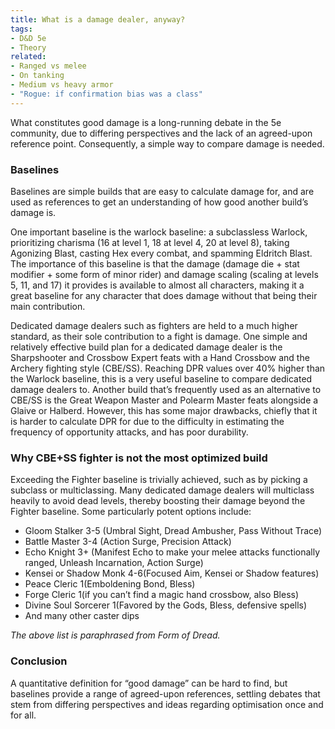 ```yaml
---
title: What is a damage dealer, anyway?
tags:
- D&D 5e
- Theory
related:
- Ranged vs melee
- On tanking
- Medium vs heavy armor
- "Rogue: if confirmation bias was a class"
---
```

What constitutes good damage is a long-running debate in the 5e community, due to differing perspectives and the lack of an agreed-upon reference point. Consequently, a simple way to compare damage is needed.

### Baselines
Baselines are simple builds that are easy to calculate damage for, and are used as references to get an understanding of how good another build’s damage is. 

One important baseline is the warlock baseline: a subclassless Warlock, prioritizing charisma (16 at level 1, 18 at level 4, 20 at level 8), taking Agonizing Blast, casting Hex every combat, and spamming Eldritch Blast. The importance of this baseline is that the damage (damage die + stat modifier + some form of minor rider) and damage scaling (scaling at levels 5, 11, and 17) it provides is available to almost all characters, making it a great baseline for any character that does damage without that being their main contribution.

Dedicated damage dealers such as fighters are held to a much higher standard, as their sole contribution to a fight is damage. One simple and relatively effective build plan for a dedicated damage dealer is the Sharpshooter and Crossbow Expert feats with a Hand Crossbow and the Archery fighting style (CBE/SS). Reaching DPR values over 40% higher than the Warlock baseline, this is a very useful baseline to compare dedicated damage dealers to. Another build that’s frequently used as an alternative to CBE/SS is the Great Weapon Master and Polearm Master feats alongside a Glaive or Halberd. However, this has some major drawbacks, chiefly that it is harder to calculate DPR for due to the difficulty in estimating the frequency of opportunity attacks, and has poor durability.

### Why CBE+SS fighter is not the most optimized build
Exceeding the Fighter baseline is trivially achieved, such as by picking a subclass or multiclassing. Many dedicated damage dealers will multiclass heavily to avoid dead levels, thereby boosting their damage beyond the Fighter baseline. Some particularly potent options include:
- Gloom Stalker 3-5 (Umbral Sight, Dread Ambusher, Pass Without Trace)
- Battle Master 3-4 (Action Surge, Precision Attack)
- Echo Knight 3+ (Manifest Echo to make your melee attacks functionally ranged, Unleash Incarnation, Action Surge)
- Kensei or Shadow Monk 4-6(Focused Aim, Kensei or Shadow features)
- Peace Cleric 1(Emboldening Bond, Bless)
- Forge Cleric 1(if you can’t find a magic hand crossbow, also Bless)
- Divine Soul Sorcerer 1(Favored by the Gods, Bless, defensive spells)
- And many other caster dips


*The above list is paraphrased from Form of Dread.*

### Conclusion
A quantitative definition for “good damage” can be hard to find, but baselines provide a range of agreed-upon references, settling debates that stem from differing perspectives and ideas regarding optimisation once and for all.